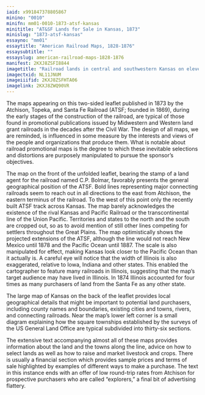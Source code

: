 ```yaml
---
iaid: x991847378805867
minino: "0010"
minifn: mm01-0010-1873-atsf-kansas
minititle: "AT&SF Lands for Sale in Kansas, 1873"
minislug: "1873-atsf-kansas"
essayno: "mm01"
essaytitle: "American Railroad Maps, 1828-1876"
essaysubtitle: ""
essayslug: american-railroad-maps-1828-1876
manifest: 2KXJ8ZSFI8844
imagetitle: "Railroad lands in central and southwestern Kansas on eleven years' credit : the government grant of 3,000,000 acres to the Atchison, Topeka and Santa..."
imagectxid: NL11JNUM
imageiiifid: 2KXJ8ZSFHTA06
imagelink: 2KXJ8ZWQ90VR
---
```


The maps appearing on this two-sided leaflet published in 1873 by the Atchison, Topeka, and Santa Fe Railroad (ATSF; founded in 1869), during the early stages of the construction of the railroad, are typical of those found in promotional publications issued by Midwestern and Western land grant railroads in the decades after the Civil War. The design of all maps, we are reminded, is influenced in some measure by the interests and views of the people and organizations that produce them. What is notable about railroad promotional maps is the degree to which these inevitable selections and distortions are purposely manipulated to pursue the sponsor’s objectives.

The map on the front of the unfolded leaflet, bearing the stamp of a land agent for the railroad named C.P. Bolmar, favorably presents the general geographical position of the ATSF. Bold lines representing major connecting railroads seem to reach out in all directions to the east from Atchison, the eastern terminus of the railroad. To the west of this point only the recently built ATSF track across Kansas. The map barely acknowledges the existence of the rival Kansas and Pacific Railroad or the transcontinental line of the Union Pacific. Territories and states to the north and the south are cropped out, so as to avoid mention of still other lines competing for settlers throughout the Great Plains. The map optimistically shows the projected extensions of the ATSF, although the line would not reach New Mexico until 1878 and the Pacific Ocean until 1887. The scale is also manipulated for effect, making Kansas look closer to the Pacific Ocean than it actually is. A careful eye will notice that the width of Illinois is also exaggerated, relative to Iowa, Indiana and other states. This enabled the cartographer to feature many railroads in Illinois, suggesting that the map’s target audience may have lived in Illinois. In 1874 Illinois accounted for four times as many purchasers of land from the Santa Fe as any other state.

The large map of Kansas on the back of the leaflet provides local geographical details that might be important to potential land purchasers, including county names and boundaries, existing cities and towns, rivers, and connecting railroads. Near the map’s lower left corner is a small diagram explaining how the square townships established by the surveys of the US General Land Office are typical subdivided into thirty-six sections.

The extensive text accompanying almost all of these maps provides information about the land and the towns along the line, advice on how to select lands as well as how to raise and market livestock and crops. There is usually a financial section which provides sample prices and terms of sale highlighted by examples of different ways to make a purchase. The text in this instance ends with an offer of low round-trip rates from Atchison for prospective purchasers who are called “explorers,” a final bit of advertising flattery.
